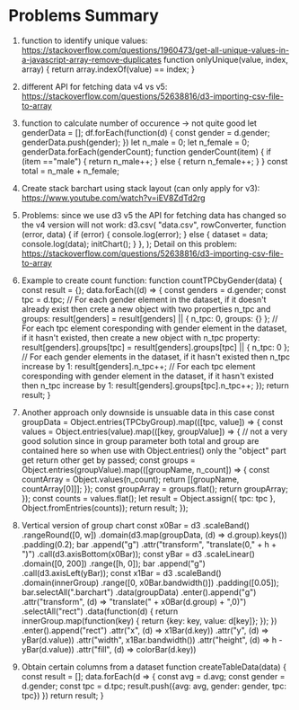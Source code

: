 # Problems Summary
1. function to identify unique values: https://stackoverflow.com/questions/1960473/get-all-unique-values-in-a-javascript-array-remove-duplicates
function onlyUnique(value, index, array) {
  return array.indexOf(value) == index;
}

2. different API for fetching data v4 vs v5: https://stackoverflow.com/questions/52638816/d3-importing-csv-file-to-array

3. function to calculate number of occurence -> not quite good
let genderData = [];
df.forEach(function(d) {
  const gender = d.gender;
  genderData.push(gender);
})
let n_male = 0;
let n_female = 0;
genderData.forEach(genderCount);
function genderCount(item) {
  if (item =="male") {
    return n_male++;
  } else {
    return n_female++;
  }
}
const total = n_male + n_female;

4. Create stack barchart using stack layout (can only apply for v3): https://www.youtube.com/watch?v=iEV8ZdTd2rg

5. Problems: since we use d3 v5 the API for fetching data has changed so the v4 version will not work:
d3.csv(
  "data.csv",
  rowConverter,
  function (error, data) {
    if (error) {
      console.log(error);
    } else {
      dataset = data;
      console.log(data);
      initChart();
    }
  },
);
Detail on this problem: https://stackoverflow.com/questions/52638816/d3-importing-csv-file-to-array

6. Example to create count function:
function countTPCbyGender(data) {
  const result = {};
  data.forEach((d) => {
    const genders = d.gender;
    const tpc = d.tpc;
    // For each gender element in the dataset, if it doesn't already exist then crete a new object with two properties n_tpc and groups:
    result[genders] = result[genders] || { n_tpc: 0, groups: {} };
    // For each tpc element coresponding with gender element in the dataset, if it hasn't existed, then create a new object with n_tpc property:
    result[genders].groups[tpc] = result[genders].groups[tpc] || { n_tpc: 0 };
    // For each gender elements in the dataset, if it hasn't existed then n_tpc increase by 1:
    result[genders].n_tpc++;
    // For each tpc element coresponding with gender element in the dataset, if it hasn't existed then n_tpc increase by 1:
    result[genders].groups[tpc].n_tpc++;
  });
  return result;
}

7. Another approach only downside is unsuable data in this case
const groupData = Object.entries(TPCbyGroup).map(([tpc, value]) => {
  const values = Object.entries(value).map(([key, groupValue]) => { // not a very good solution since in group parameter both total and group are contained here so when use with Object.entries() only the "object" part get return other get by passed;
    const groups = Object.entries(groupValue).map(([groupName, n_count]) => {
      const countArray = Object.values(n_count);
      return [[groupName, countArray[0]]];
    });
    const groupArray = groups.flat();
    return groupArray;
  });
  const counts = values.flat();
  let result = Object.assign({ tpc: tpc }, Object.fromEntries(counts));
  return result;
});

8. Vertical version of group chart
const x0Bar = d3
    .scaleBand()
    .rangeRound([0, w])
    .domain(d3.map(groupData, (d) => d.group).keys())
    .padding(0.2);
bar
    .append("g")
    .attr("transform", "translate(0," + h + ")")
    .call(d3.axisBottom(x0Bar));
const yBar = d3
    .scaleLinear()
    .domain([0, 200])
    .range([h, 0]);
bar
    .append("g")
    .call(d3.axisLeft(yBar));
const x1Bar = d3
    .scaleBand()
    .domain(innerGroup)
    .range([0, x0Bar.bandwidth()])
    .padding([0.05]);
bar.selectAll(".barchart")
    .data(groupData)
    .enter().append("g")
    .attr("transform", (d) => "translate(" + x0Bar(d.group) + ",0)")
    .selectAll("rect")
    .data(function(d) { return innerGroup.map(function(key) { return {key: key, value: d[key]}; }); })
    .enter().append("rect")
    .attr("x", (d) => x1Bar(d.key))
    .attr("y", (d) => yBar(d.value))
    .attr("width", x1Bar.bandwidth())
    .attr("height", (d) => h - yBar(d.value))
    .attr("fill", (d) => colorBar(d.key))

9. Obtain certain columns from a dataset
function createTableData(data) {
   const result = [];
   data.forEach(d => {
     const avg = d.avg;
     const gender = d.gender;
     const tpc = d.tpc;
     result.push({avg: avg, gender: gender, tpc: tpc})
   })
   return result;
}

